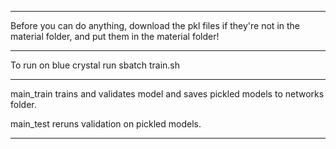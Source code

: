 ---------------------------------------

Before you can do anything, download the pkl files if they're not in the material folder, and put them in the material folder!

---------------------------------------

To run on blue crystal run sbatch train.sh

---------------------------------------

main_train trains and validates model and saves pickled models to networks folder. 

main_test reruns validation on pickled models.

---------------------------------------